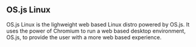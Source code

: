 ## OS.js Linux

OS.js Linux is the lighweight web based Linux distro powered by OS.js. It uses the power of Chromium to run a web based desktop environment, OS.js, to provide the user with a more web based experience.
